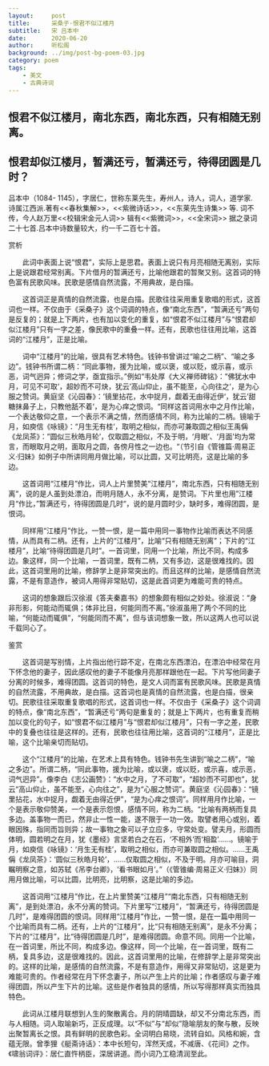 ```yaml
---
layout:     post
title:      采桑子·恨君不似江楼月
subtitle:   宋 吕本中
date:       2020-06-20
author:     听松阁
background: ../img/post-bg-poem-03.jpg
category: poem
tags:
    - 美文
    - 古典诗词
---
```


## 恨君不似江楼月，南北东西，南北东西，只有相随无别离。
## 恨君却似江楼月，暂满还亏，暂满还亏，待得团圆是几时？



吕本中（1084- 1145），字居仁，世称东莱先生，寿州人，诗人，词人，道学家. 诗属江西派.著有<<春秋集解>>，<<紫微诗话>>，<<东莱先生诗集>> 等. 词不传，今人赵万里<<校辑宋金元人词>> 辑有<<紫微词>>，<<全宋词>> 据之录词二十七首.吕本中诗数量较大，约一千二百七十首。



赏析

　　此词中表面上说“恨君”，实际上是思君。表面上说只有月亮相随无离别，实际上是说跟君经常别离。下片借月的暂满还亏，比喻他跟君的暂聚又别。这首词的特色富有民歌风味。民歌是感情自然流露，不用典故，是白描。

　　这首词正是真情的自然流露，也是白描。民歌往往采用重复歌唱的形式，这首词也一样。不仅由于《采桑子》这个词调的特点，像“南北东西”，“暂满还亏”两句是反复的；就是上下两片，也有加以变化的重复，如“恨君不似江楼月”与“恨君却似江楼月”只有一字之差，像民歌中的重叠一样。还有，民歌也往往用比喻，这首词的“江楼月”，正是比喻。

　　词中“江楼月”的比喻，很具有艺术特色。钱钟书曾讲过“喻之二柄”、“喻之多边”。钱钟书所谓二柄：“同此事物，援为比喻，或以褒，或以贬，或示喜，或示恶，词气迥异；修词之学，亟宜指示。”例如“韦处厚《大义禅师碑铭》：”佛犹水中月，可见不可取‘，超妙而不可炔，犹云’高山仰止，虽不能至，心向往之‘，是为心服之赞词。黄庭坚《沁园春》：’镜里拈花，水中捉月，觑着无由得近伊‘，犹云’甜糖抹鼻子上，只教他舐不着‘，是为心痒之恨词。“同样这首词用水中之月作比喻，一个表达敬仰之意，一个表示不满之情，然而感情不同，称为比喻的二柄。镜喻于月，如庾信《咏镜》：“月生无有桂‘，取明之相似，而亦可兼取圆之相似王禹偁《龙凤茶》：”圆似三秋皓月轮’，仅取圆之相似，不及于明，‘月眼’、‘月面’均为常言，而眼取月之明，面取月之圆，各傍月性之一边也。“（节引自《管锥篇·周易正义·归妹》如例子中所讲同用月做比喻，可以比圆，又可比明亮，这是比喻的多边。

　　这首词用“江楼月”作比，词人上片里赞美“江楼月”，南北东西，只有相随无别离“，说的是人虽到处漂泊，而明月随人，永不分离，是赞词。下片里也用”江楼月“作比，”暂满还亏，待得团圆是几时“，说的是月圆时少，缺时多，难得团圆，是恨词。

　　同样用“江楼月”作比，一赞一恨，是一篇中用同一事物作比喻而表达不同感情，从而具有二柄。还有，上片的“江楼月”，比喻“只有相随无别离”；下片的“江楼月”，比喻“待得团圆是几时”。一首词里，同用一个比喻，所比不同，构成多边。象这样，同一个比喻，一首词里，既有二柄，又有多边，这是很难找的。因此，这首词里用的比喻，修辞学上是非常突出的。而且这样的比喻，是感情自然流露，不是有意造作，被词人用得非常贴切，这是此首词更为难能可贵的特点。

　　这词的想象跟后汉徐淑《答夫秦嘉书》的想象颇有相似之妙处。徐淑说：“身非形影，何能动而辄俱；体非比目，何能同而不离。”徐淑虽用了两个不同的比喻，“何能动而辄俱”，“何能同而不离”，但与该词想象一致，所以这两人也可以说千载同心了。





鉴赏

　　这首词是写别情，上片指出他行踪不定，在南北东西漂泊，在漂泊中经常在月下怀念他的妻子，因此感叹他的妻子不能像月亮那样跟他在一起。下片写他同妻子分离的时候多，难得团圆。这首词的特色，是文人词而富有民歌风味。民歌是真情的自然流露，不用典故，是白描。这首词也是真情的自然流露，也是白描，很亲切。民歌往往采取重复歌唱的形式，这首词也一样。不仅由于《采桑子》这个词调的特点，像“南北东西”，“暂满还亏”两句是重复的；就是上下两片，也有重复而稍加以变化的句子，如“恨君不似江楼月”与“恨君却似江楼月”，只有一字之差，民歌中的复叠也往往是这样的。还有，民歌也往往用比喻，这首词的“江楼月”，正是比喻，这个比喻亲切而贴切。

　　这个“江楼月”的比喻，在艺术上具有特色。钱钟书先生讲到“喻之二柄”，“喻之多边”。所谓二柄，“同此事物，援为比喻，或以褒，或以贬，或示喜，或示恶，词气迥异”。像李白《志公画赞》：“水中之月，了不可取”，“超妙而不可即也”，犹云“高山仰止，虽不能至，心向往之”，是为“心服之赞词”。黄庭坚《沁园春》：“镜里拈花，水中捉月，觑着无由得近伊”，“是为心痒之恨词”。同样用月作比喻，一个是表示敬仰赞美，一个是表示怨恨，感情不同，称为二柄。“比喻有两柄而复具多边。盖事物一而已，然非止一性一能，遂不限于一功一效。取譬者用心或别，着眼因殊，指同而旨则异；故一事物之象可以孑立应多，守常处变。譬夫月，形圆而体明，圆若明之在月，犹《墨经》言坚若白之在石，‘不相外’而‘相盈’……。镜喻于月，如庾信《咏镜》：‘月生无有桂’，取明之相似，而亦可兼取圆之相似。……王禹偁《龙凤茶》：‘圆似三秋皓月轮’，……仅取圆之相似，不及于明。月亦可喻目，洞瞩明察之意，如苏轼《吊李台卿》，‘看书眼如月’。”（《管锥编·周易正义·归妹》）同用月做比喻，可以比圆，比明亮，比明察，这是比喻的多边。

　　这首词用“江楼月”作比，在上片里赞美“江楼月”“南北东西，只有相随无别离”，是到处漂泊，永不分离的赞词。下片里写“江楼月”，“暂满还亏，待得团圆是几时”，是难得团圆的恨词。同样用“江楼月”作比，一赞一恨，是在一篇中用同一个比喻而具有二柄。还有，上片的“江楼月”，比“只有相随无别离”，是永不分离；下片的“江楼月”，比“待得团圆是几时”，是难得团圆。命意不同。同用一个比喻，在一首词里，所比不同，构成多边。像这样，同一个比喻，在一首词里，既有二柄，复具多边，这是很难找的。因此，这首词里用的比喻，在修辞学上是非常突出的。这样的比喻，是感情的自然流露，不是有意造作，用得又非常贴切，这是更为难能可贵的。作者经常在月下怀念妻子，所以产生上片的比喻；作者感叹与妻子难得团圆，所以产生下片的比喻。这些是作者独具的感情，所以写得那样真实而独具特色。

　　此词从江楼月联想到人生的聚散离合。月的阴晴圆缺，却又不分南北东西，而与人相随。词人取喻新巧，正反成理。以“不似”与“却似”隐喻朋友的聚与散，反映出聚暂离长之恨。具有鲜明的民歌色彩。全词明白易晓，流转自如。风格和婉，含蕴无限。曾季狸《艇斋诗话》：本中长短句，浑然天成，不减唐、《花间》之作。《啸翁词评》：居仁直忤柄臣，深居讲道。而小词乃工稳清润至此。

